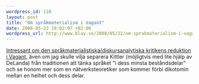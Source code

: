 ```yaml
--- 
wordpress_id: 110
layout: post
title: "Om språkmaterialism i Vagant"
date: 2008-05-22 19:02:07 +02:00
wordpress_url: http://www.blay.se/2008/05/22/om-sprakmaterialism-i-vagant/
---
```

<a href="http://www.vagant.no/article/35975">Intressant om den språkmaterialistiska/diskursanalytiska kritikens reduktion i Vagant</a>, även om jag skulle vilja separera Kittler (möjligtvis med lite hjälp av DeLanda) från traditionen att tänka språket "i dess minsta beståndsdelar" och se honom mer som en nätverksteoretiker som kommer förbi dikotomin mellan en helhet och dess delar.<a href="http://www.vagant.no/article/35975">
</a>
